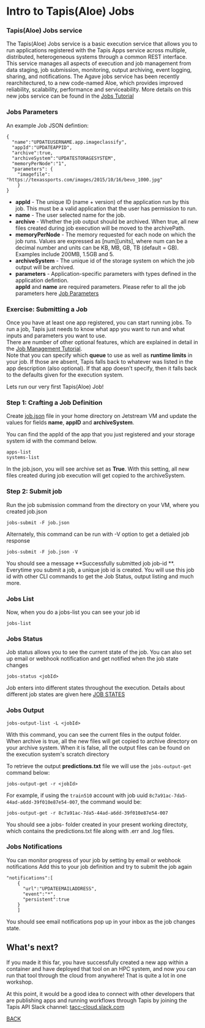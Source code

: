 # Intro to Tapis(Aloe) Jobs

### Tapis(Aloe) Jobs service
The Tapis(Aloe) Jobs service is a basic execution service that allows you to run applications registered with the Tapis Apps service across multiple, distributed, heterogeneous systems through a common REST interface. <br/> This service manages all aspects of execution and job management from data staging, job submission, monitoring, output archiving, event logging, sharing, and notifications. 
The Agave jobs service has been recently rearchitectured, to a new code-named Aloe, which provides improved reliability, scalability, performance and serviceability. More details on this new jobs service can be found in the [Jobs Tutorial](https://tacc-cloud.readthedocs.io/projects/agave/en/latest/agave/guides/jobs/introduction.html)


### Jobs Parameters 
An example Job JSON defintion:
```
{
  "name":"UPDATEUSERNAME.app.imageclassify",
  "appId":"UPDATEAPPID",
  "archive":true,
  "archiveSystem":"UPDATESTORAGESYSTEM",
  "memoryPerNode":"1",
  "parameters": { 
    "imagefile": "https://texassports.com/images/2015/10/16/bevo_1000.jpg"
    } 
}
```
* **appId**	- The unique ID (name + version) of the application run by this job. This must be a valid application that the user has permission to run.
* **name**	-  The user selected name for the job.
* **archive**	-	Whether the job output should be archived. When true, all new files created during job execution will be moved to the archivePath.
* **memoryPerNode**	-	The memory requested for each node on which the job runs. Values are expressed as [num][units], where num can be a decimal number and units can be KB, MB, GB, TB (default = GB). Examples include 200MB, 1.5GB and 5.
* **archiveSystem**	-	The unique id of the storage system on which the job output will be archived. 
* **parameters** - Application-specific parameters with types defined in the application defintion. <br/>
**appId** and **name** are required parameters. 
Please refer to all the job parameters here [Job Parameters](https://tacc-cloud.readthedocs.io/projects/agave/en/latest/agave/guides/jobs/aloe-job-changes.html#submission-request-parameters)


### Exercise: Submitting a Job
Once you have at least one app registered, you can start running jobs.  To run a job, Tapis just needs to know what app you want to run and what inputs and parameters you want to use. <br/>
There are number of other optional features, which are explained in detail in the [Job Management Tutorial](https://tacc-cloud.readthedocs.io/projects/agave/en/latest/agave/guides/jobs/job-submission.html).  <br/>
Note that you can specify which **queue** to use as well as **runtime limits** in your job.  If those are absent, Tapis falls back to whatever was listed in the app description (also optional). If that app doesn't specify, then it falls back to the defaults given for the execution system.

Lets run our very first Tapis(Aloe) Job! <br/>

### Step 1: Crafting a Job Definition 

Create [job.json](./templates/job.json) file in your home directory on Jetstream VM and update the values for fields **name**, **appID** and **archiveSystem**. 

You can find the appId of the app that you just registered and your storage system id with the command below.

```
apps-list
systems-list
```
In the job.json, you will see archive set as **True**. With this setting, all new files created during job execution will get copied to the archiveSystem. 


### Step 2: Submit job 

Run the job submission command from the directory on your VM, where you created job.json

```
jobs-submit -F job.json
```

Alternately, this command can be run with -V option to get a detialed job response 

```
jobs-submit -F job.json -V
```

You should see a message **Successfully submitted job job-id **. Everytime you submit a job, a unique job id is created. You will use this job id with other CLI commands to get the Job Status, output listing and much more.


### Jobs List
Now, when you do a jobs-list you can see your job id


```
jobs-list
```

### Jobs Status
Job status allows you to see the current state of the job. You can also set up email or webhook notification and get notified when the job state changes


```
jobs-status <jobId>
```

Job enters into different states throughout the execution. Details about different job states are given here [JOB STATES](https://tacc-cloud.readthedocs.io/projects/agave/en/latest/agave/guides/jobs/aloe-job-changes.html#job-states)


### Jobs Output


```
jobs-output-list -L <jobId>
```

With this command, you can see the current files in the output folder. <br/>
When archive is true, all the new files will get copied to archive directory on your archive system. When it is false, all the output files can be found on the execution system's scratch directory

To retrieve the output **predictions.txt** file we will use the `jobs-output-get` command below:

```
jobs-output-get -r <jobId>
```

For example, if using the `train510` account with job uuid `8c7a91ac-7da5-44ad-a6dd-39f010e87e54-007`, the command would be:

```
jobs-output-get -r 8c7a91ac-7da5-44ad-a6dd-39f010e87e54-007
```

You should see a jobs-<jobId> folder created in your present working directoty, which contains the predictions.txt file along with .err and .log files.


### Jobs Notifications
You can monitor progress of your job by setting by email or webhook notifications
Add this to your job definition and try to submit the job again

```
"notifications":[
    {
      "url":"UPDATEEMAILADDRESS",
      "event":"*",
      "persistent":true
    }
    ]
```

You should see email notifications pop up in your inbox as the job changes state.

## What's next?

If you made it this far, you have successfully created a new app within a container and have deployed that tool on an HPC system, and now you can run that tool through the cloud from anywhere!  That is quite a lot in one workshop.

At this point, it would be a good idea to connect with other developers that are publishing apps and running workflows through Tapis by joining the Tapis API Slack channel: [tacc-cloud.slack.com](https://bit.ly/2XHYJEk)

[BACK](https://tacc.github.io/pearc19-hpc-in-the-cloud/)


